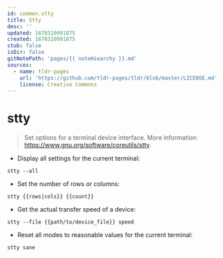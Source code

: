 ```yaml
---
id: common.stty
title: Stty
desc: ''
updated: 1670310991875
created: 1670310991875
stub: false
isDir: false
gitNotePath: 'pages/{{ noteHiearchy }}.md'
sources:
  - name: tldr-pages
    url: 'https://github.com/tldr-pages/tldr/blob/master/LICENSE.md'
    license: Creative Commons
---
```

# stty

> Set options for a terminal device interface.
> More information: <https://www.gnu.org/software/coreutils/stty>.

- Display all settings for the current terminal:

`stty --all`

- Set the number of rows or columns:

`stty {{rows|cols}} {{count}}`

- Get the actual transfer speed of a device:

`stty --file {{path/to/device_file}} speed`

- Reset all modes to reasonable values for the current terminal:

`stty sane`

